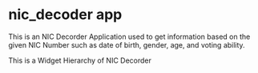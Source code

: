 # nic_decoder app

This is an NIC Decorder Application used to get information based on the given NIC Number such as date of birth, gender, age, and voting ability. 

This is a Widget Hierarchy of NIC Decorder







